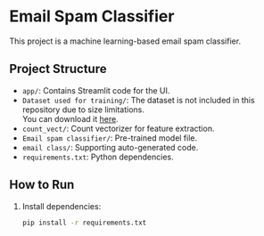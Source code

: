 # Email Spam Classifier

This project is a machine learning-based email spam classifier.

## Project Structure
- `app/`: Contains Streamlit code for the UI.
- `Dataset used for training/`: The dataset is not included in this repository due to size limitations.  
    You can download it [here]((https://www.kaggle.com/datasets/purusinghvi/email-spam-classification-dataset)).
- `count_vect/`: Count vectorizer for feature extraction.
- `Email spam classifier/`: Pre-trained model file.
- `email class/`: Supporting auto-generated code.
- `requirements.txt`: Python dependencies.

## How to Run
1. Install dependencies:
   ```bash
   pip install -r requirements.txt
